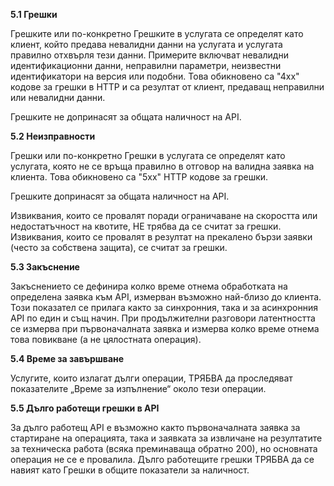 <p><b>5.1 Грешки</b></p>
Грешките или по-конкретно Грешките в услугата се определят като клиент, който предава невалидни данни на услугата и услугата правилно отхвърля тези данни.
Примерите включват невалидни идентификационни данни, неправилни параметри, неизвестни идентификатори на версия или подобни.
Това обикновено са "4xx" кодове за грешки в HTTP и са резултат от клиент, предаващ неправилни или невалидни данни.

Грешките не допринасят за общата наличност на API.

<p><b>5.2 Неизправности</b></p>
Грешки или по-конкретно Грешки в услугата се определят като услугата, която не се връща правилно в отговор на валидна заявка на клиента.
Това обикновено са "5xx" HTTP кодове за грешки.

Грешките допринасят за общата наличност на API.

Извиквания, които се провалят поради ограничаване на скоростта или недостатъчност на квотите, НЕ трябва да се считат за грешки.
Извиквания, които се провалят в резултат на прекалено бързи заявки (често за собствена защита), се считат за грешки.

<p><b>5.3 Закъснение</b></p>
Закъснението се дефинира колко време отнема обработката на определена заявка към API, измерван възможно най-близо до клиента.
Този показател се прилага както за синхронния, така и за асинхронния API по един и същ начин.
При продължителни разговори латентността се измерва при първоначалната заявка и измерва колко време отнема това повикване (а не цялостната операция).

<p><b>5.4 Време за завършване</b></p>
Услугите, които излагат дълги операции, ТРЯБВА да проследяват показателите „Време за изпълнение“ около тези операции.

<p><b>5.5 Дълго работещи грешки в API</b></p>
За дълго работещ API е възможно както първоначалната заявка за стартиране на операцията, така и заявката за извличане на резултатите за техническа работа (всяка преминаваща обратно 200), но основната операция не се е провалила. Дълго работещите грешки ТРЯБВА да се навият като Грешки в общите показатели за наличност.
